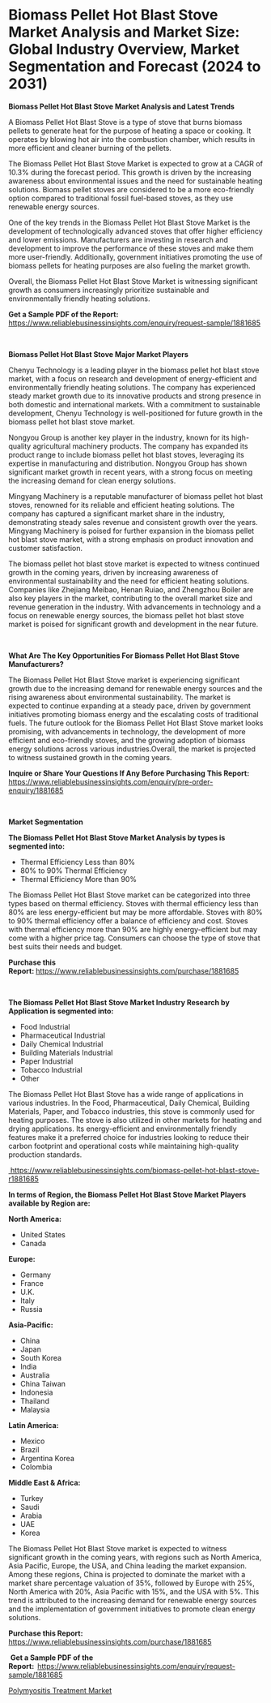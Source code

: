<p><h1>Biomass Pellet Hot Blast Stove Market Analysis and Market Size: Global Industry Overview, Market Segmentation and Forecast (2024 to 2031)</h1></p><p><strong>Biomass Pellet Hot Blast Stove Market Analysis and Latest Trends</strong></p>
<p><p>A Biomass Pellet Hot Blast Stove is a type of stove that burns biomass pellets to generate heat for the purpose of heating a space or cooking. It operates by blowing hot air into the combustion chamber, which results in more efficient and cleaner burning of the pellets.</p><p>The Biomass Pellet Hot Blast Stove Market is expected to grow at a CAGR of 10.3% during the forecast period. This growth is driven by the increasing awareness about environmental issues and the need for sustainable heating solutions. Biomass pellet stoves are considered to be a more eco-friendly option compared to traditional fossil fuel-based stoves, as they use renewable energy sources.</p><p>One of the key trends in the Biomass Pellet Hot Blast Stove Market is the development of technologically advanced stoves that offer higher efficiency and lower emissions. Manufacturers are investing in research and development to improve the performance of these stoves and make them more user-friendly. Additionally, government initiatives promoting the use of biomass pellets for heating purposes are also fueling the market growth.</p><p>Overall, the Biomass Pellet Hot Blast Stove Market is witnessing significant growth as consumers increasingly prioritize sustainable and environmentally friendly heating solutions.</p></p>
<p><strong>Get a Sample PDF of the Report:&nbsp;</strong> <a href="https://www.reliablebusinessinsights.com/enquiry/request-sample/1881685">https://www.reliablebusinessinsights.com/enquiry/request-sample/1881685</a></p>
<p>&nbsp;</p>
<p><strong>Biomass Pellet Hot Blast Stove Major Market Players</strong></p>
<p><p>Chenyu Technology is a leading player in the biomass pellet hot blast stove market, with a focus on research and development of energy-efficient and environmentally friendly heating solutions. The company has experienced steady market growth due to its innovative products and strong presence in both domestic and international markets. With a commitment to sustainable development, Chenyu Technology is well-positioned for future growth in the biomass pellet hot blast stove market.</p><p>Nongyou Group is another key player in the industry, known for its high-quality agricultural machinery products. The company has expanded its product range to include biomass pellet hot blast stoves, leveraging its expertise in manufacturing and distribution. Nongyou Group has shown significant market growth in recent years, with a strong focus on meeting the increasing demand for clean energy solutions.</p><p>Mingyang Machinery is a reputable manufacturer of biomass pellet hot blast stoves, renowned for its reliable and efficient heating solutions. The company has captured a significant market share in the industry, demonstrating steady sales revenue and consistent growth over the years. Mingyang Machinery is poised for further expansion in the biomass pellet hot blast stove market, with a strong emphasis on product innovation and customer satisfaction.</p><p>The biomass pellet hot blast stove market is expected to witness continued growth in the coming years, driven by increasing awareness of environmental sustainability and the need for efficient heating solutions. Companies like Zhejiang Meibao, Henan Ruiao, and Zhengzhou Boiler are also key players in the market, contributing to the overall market size and revenue generation in the industry. With advancements in technology and a focus on renewable energy sources, the biomass pellet hot blast stove market is poised for significant growth and development in the near future.</p></p>
<p>&nbsp;</p>
<p><strong>What Are The Key Opportunities For Biomass Pellet Hot Blast Stove Manufacturers?</strong></p>
<p><p>The Biomass Pellet Hot Blast Stove market is experiencing significant growth due to the increasing demand for renewable energy sources and the rising awareness about environmental sustainability. The market is expected to continue expanding at a steady pace, driven by government initiatives promoting biomass energy and the escalating costs of traditional fuels. The future outlook for the Biomass Pellet Hot Blast Stove market looks promising, with advancements in technology, the development of more efficient and eco-friendly stoves, and the growing adoption of biomass energy solutions across various industries.Overall, the market is projected to witness sustained growth in the coming years.</p></p>
<p><strong>Inquire or Share Your Questions If Any Before Purchasing This Report:</strong> <a href="https://www.reliablebusinessinsights.com/enquiry/pre-order-enquiry/1881685">https://www.reliablebusinessinsights.com/enquiry/pre-order-enquiry/1881685</a></p>
<p>&nbsp;</p>
<p><strong>Market Segmentation</strong></p>
<p><strong>The Biomass Pellet Hot Blast Stove Market Analysis by types is segmented into:</strong></p>
<p><ul><li>Thermal Efficiency Less than 80%</li><li>80% to 90% Thermal Efficiency</li><li>Thermal Efficiency More than 90%</li></ul></p>
<p><p>The Biomass Pellet Hot Blast Stove market can be categorized into three types based on thermal efficiency. Stoves with thermal efficiency less than 80% are less energy-efficient but may be more affordable. Stoves with 80% to 90% thermal efficiency offer a balance of efficiency and cost. Stoves with thermal efficiency more than 90% are highly energy-efficient but may come with a higher price tag. Consumers can choose the type of stove that best suits their needs and budget.</p></p>
<p><strong>Purchase this Report:&nbsp;</strong><a href="https://www.reliablebusinessinsights.com/purchase/1881685">https://www.reliablebusinessinsights.com/purchase/1881685</a></p>
<p>&nbsp;</p>
<p><strong>The Biomass Pellet Hot Blast Stove Market Industry Research by Application is segmented into:</strong></p>
<p><ul><li>Food Industrial</li><li>Pharmaceutical Industrial</li><li>Daily Chemical Industrial</li><li>Building Materials Industrial</li><li>Paper Industrial</li><li>Tobacco Industrial</li><li>Other</li></ul></p>
<p><p>The Biomass Pellet Hot Blast Stove has a wide range of applications in various industries. In the Food, Pharmaceutical, Daily Chemical, Building Materials, Paper, and Tobacco industries, this stove is commonly used for heating purposes. The stove is also utilized in other markets for heating and drying applications. Its energy-efficient and environmentally friendly features make it a preferred choice for industries looking to reduce their carbon footprint and operational costs while maintaining high-quality production standards.</p></p>
<p><a href="https://www.reliablebusinessinsights.com/biomass-pellet-hot-blast-stove-r1881685">&nbsp;https://www.reliablebusinessinsights.com/biomass-pellet-hot-blast-stove-r1881685</a></p>
<p><strong>In terms of Region, the Biomass Pellet Hot Blast Stove Market Players available by Region are:</strong></p>
<p>
    <p> <strong> North America: </strong>
        <ul>
            <li>United States</li>
            <li>Canada</li>
        </ul>
        </p> 
    <p> <strong> Europe: </strong>
        <ul>
            <li>Germany</li>
            <li>France</li>
            <li>U.K.</li>
            <li>Italy</li>
            <li>Russia</li>
        </ul>
        </p> 
    <p> <strong> Asia-Pacific: </strong>
        <ul>
            <li>China</li>
            <li>Japan</li>
            <li>South Korea</li>
            <li>India</li>
            <li>Australia</li>
            <li>China Taiwan</li>
            <li>Indonesia</li>
            <li>Thailand</li>
            <li>Malaysia</li>
        </ul>
        </p> 
    <p> <strong> Latin America: </strong>
        <ul>
            <li>Mexico</li>
            <li>Brazil</li>
            <li>Argentina Korea</li>
            <li>Colombia</li>
        </ul>
        </p> 
    <p> <strong> Middle East & Africa: </strong>
        <ul>
            <li>Turkey</li>
            <li>Saudi</li>
            <li>Arabia</li>
            <li>UAE</li>
            <li>Korea</li>
        </ul>
    </p>
    </p>
<p><p>The Biomass Pellet Hot Blast Stove market is expected to witness significant growth in the coming years, with regions such as North America, Asia Pacific, Europe, the USA, and China leading the market expansion. Among these regions, China is projected to dominate the market with a market share percentage valuation of 35%, followed by Europe with 25%, North America with 20%, Asia Pacific with 15%, and the USA with 5%. This trend is attributed to the increasing demand for renewable energy sources and the implementation of government initiatives to promote clean energy solutions.</p></p>
<p><strong>Purchase this Report: </strong><a href="https://www.reliablebusinessinsights.com/purchase/1881685">https://www.reliablebusinessinsights.com/purchase/1881685</a></p>
<p>&nbsp;<strong>Get a Sample PDF of the Report:&nbsp;&nbsp;</strong><a href="https://www.reliablebusinessinsights.com/enquiry/request-sample/1881685">https://www.reliablebusinessinsights.com/enquiry/request-sample/1881685</a></p>
<p><strong></strong></p>
<p><p><a href="https://view.publitas.com/reportprime-1/polymyositis-treatment-market-market-segmentation-geographical-regions-and-market-forcast-till-2031/">Polymyositis Treatment Market</a></p></p>